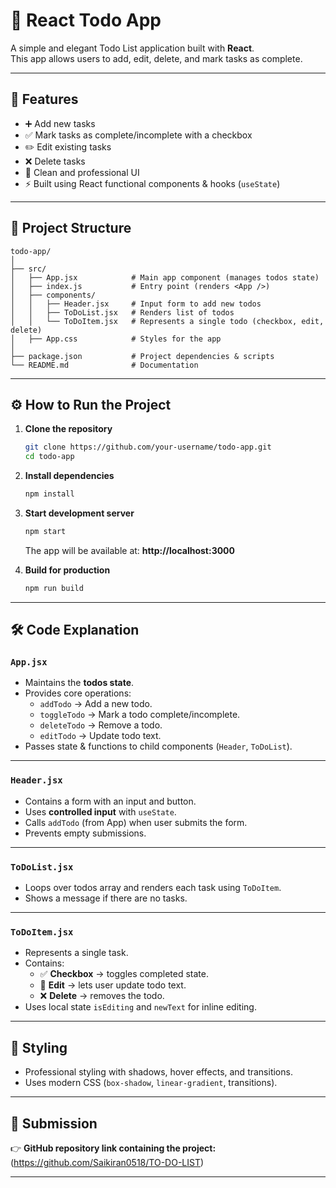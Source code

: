 # 📝 React Todo App  

A simple and elegant Todo List application built with **React**.  
This app allows users to add, edit, delete, and mark tasks as complete.  

---

## 🚀 Features  
- ➕ Add new tasks  
- ✅ Mark tasks as complete/incomplete with a checkbox  
- ✏️ Edit existing tasks  
- ❌ Delete tasks  
- 🎨 Clean and professional UI  
- ⚡ Built using React functional components & hooks (`useState`)  

---

## 📂 Project Structure  

```
todo-app/
│
├── src/
│   ├── App.jsx            # Main app component (manages todos state)
│   ├── index.js           # Entry point (renders <App />)
│   ├── components/
│   │   ├── Header.jsx     # Input form to add new todos
│   │   ├── ToDoList.jsx   # Renders list of todos
│   │   └── ToDoItem.jsx   # Represents a single todo (checkbox, edit, delete)
│   ├── App.css            # Styles for the app
│
├── package.json           # Project dependencies & scripts
└── README.md              # Documentation
```

---

## ⚙️ How to Run the Project  

1. **Clone the repository**  
   ```bash
   git clone https://github.com/your-username/todo-app.git
   cd todo-app
   ```

2. **Install dependencies**  
   ```bash
   npm install
   ```

3. **Start development server**  
   ```bash
   npm start
   ```
   The app will be available at: **http://localhost:3000**

4. **Build for production**  
   ```bash
   npm run build
   ```

---

## 🛠️ Code Explanation  

### `App.jsx`  
- Maintains the **todos state**.  
- Provides core operations:  
  - `addTodo` → Add a new todo.  
  - `toggleTodo` → Mark a todo complete/incomplete.  
  - `deleteTodo` → Remove a todo.  
  - `editTodo` → Update todo text.  
- Passes state & functions to child components (`Header`, `ToDoList`).  

---

### `Header.jsx`  
- Contains a form with an input and button.  
- Uses **controlled input** with `useState`.  
- Calls `addTodo` (from App) when user submits the form.  
- Prevents empty submissions.  

---

### `ToDoList.jsx`  
- Loops over todos array and renders each task using `ToDoItem`.  
- Shows a message if there are no tasks.  

---

### `ToDoItem.jsx`  
- Represents a single task.  
- Contains:  
  - ✅ **Checkbox** → toggles completed state.  
  - 📝 **Edit** → lets user update todo text.  
  - ❌ **Delete** → removes the todo.  
- Uses local state `isEditing` and `newText` for inline editing.  

---

## 🎨 Styling  
- Professional styling with shadows, hover effects, and transitions.  
- Uses modern CSS (`box-shadow`, `linear-gradient`, transitions).  

---

## 📌 Submission  

👉 **GitHub  repository  link containing the project:**
(https://github.com/Saikiran0518/TO-DO-LIST)

 

---


